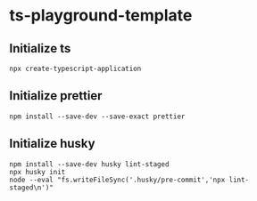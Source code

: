 # ts-playground-template

## Initialize ts

```
npx create-typescript-application
```

## Initialize prettier

```
npm install --save-dev --save-exact prettier
```

## Initialize husky

```
npm install --save-dev husky lint-staged
npx husky init
node --eval "fs.writeFileSync('.husky/pre-commit','npx lint-staged\n')"
```
